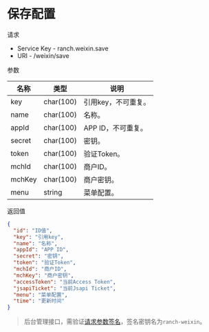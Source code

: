 # 保存配置

请求
- Service Key - ranch.weixin.save
- URI - /weixin/save

参数

|名称|类型|说明|
|---|---|---|
|key|char(100)|引用key，不可重复。|
|name|char(100)|名称。|
|appId|char(100)|APP ID，不可重复。|
|secret|char(100)|密钥。|
|token|char(100)|验证Token。|
|mchId|char(100)|商户ID。|
|mchKey|char(100)|商户密钥。|
|menu|string|菜单配置。|

返回值
```json
{
  "id": "ID值",
  "key": "引用key",
  "name": "名称",
  "appId": "APP ID",
  "secret": "密钥",
  "token": "验证Token",
  "mchId": "商户ID",
  "mchKey": "商户密钥",
  "accessToken": "当前Access Token",
  "jsapiTicket": "当前Jsapi Ticket",
  "menu": "菜单配置",
  "time": "更新时间"
}
```

> 后台管理接口，需验证[请求参数签名](https://github.com/heisedebaise/tephra/blob/master/tephra-ctrl/doc/sign.md)，签名密钥名为`ranch-weixin`。
